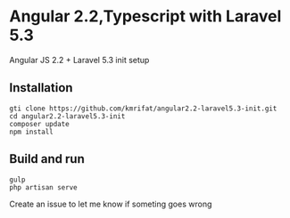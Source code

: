 # Angular 2.2,Typescript with Laravel 5.3
Angular JS 2.2 + Laravel 5.3 init setup

## Installation
```shellscript
gti clone https://github.com/kmrifat/angular2.2-laravel5.3-init.git
cd angular2.2-laravel5.3-init
composer update
npm install
```
## Build and run
```
gulp
php artisan serve
```
Create an issue to let me know if someting goes wrong
